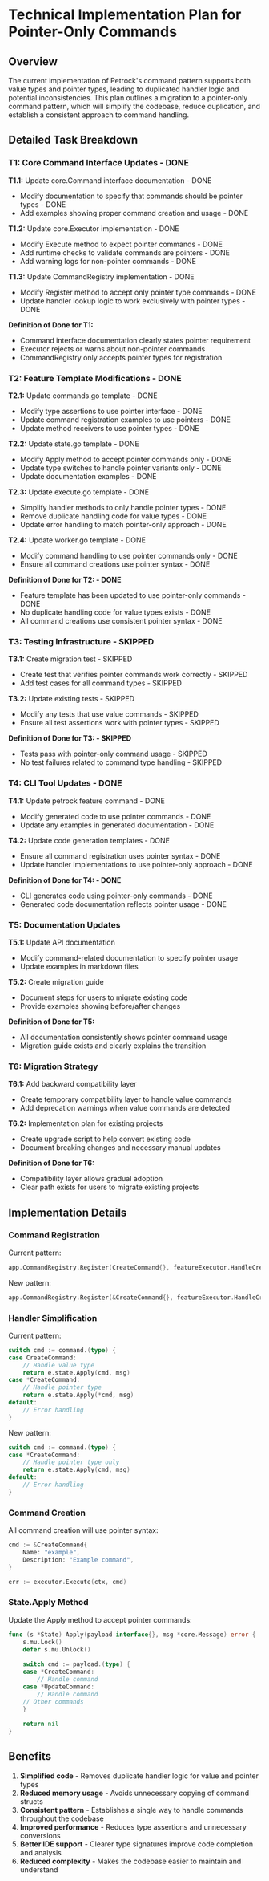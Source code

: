 # Technical Implementation Plan for Pointer-Only Commands

## Overview

The current implementation of Petrock's command pattern supports both value types and pointer types, leading to duplicated handler logic and potential inconsistencies. This plan outlines a migration to a pointer-only command pattern, which will simplify the codebase, reduce duplication, and establish a consistent approach to command handling.

## Detailed Task Breakdown

### T1: Core Command Interface Updates - DONE

**T1.1:** Update core.Command interface documentation - DONE
- Modify documentation to specify that commands should be pointer types - DONE
- Add examples showing proper command creation and usage - DONE

**T1.2:** Update core.Executor implementation - DONE
- Modify Execute method to expect pointer commands - DONE
- Add runtime checks to validate commands are pointers - DONE
- Add warning logs for non-pointer commands - DONE

**T1.3:** Update CommandRegistry implementation - DONE
- Modify Register method to accept only pointer type commands - DONE
- Update handler lookup logic to work exclusively with pointer types - DONE

**Definition of Done for T1:**
- Command interface documentation clearly states pointer requirement
- Executor rejects or warns about non-pointer commands
- CommandRegistry only accepts pointer types for registration

### T2: Feature Template Modifications - DONE

**T2.1:** Update commands.go template - DONE
- Modify type assertions to use pointer interface - DONE
- Update command registration examples to use pointers - DONE
- Update method receivers to use pointer types - DONE

**T2.2:** Update state.go template - DONE
- Modify Apply method to accept pointer commands only - DONE
- Update type switches to handle pointer variants only - DONE
- Update documentation examples - DONE

**T2.3:** Update execute.go template - DONE
- Simplify handler methods to only handle pointer types - DONE
- Remove duplicate handling code for value types - DONE
- Update error handling to match pointer-only approach - DONE

**T2.4:** Update worker.go template - DONE
- Modify command handling to use pointer commands only - DONE
- Ensure all command creations use pointer syntax - DONE

**Definition of Done for T2: - DONE**
- Feature template has been updated to use pointer-only commands - DONE
- No duplicate handling code for value types exists - DONE
- All command creations use consistent pointer syntax - DONE

### T3: Testing Infrastructure - SKIPPED

**T3.1:** Create migration test - SKIPPED
- Create test that verifies pointer commands work correctly - SKIPPED
- Add test cases for all command types - SKIPPED

**T3.2:** Update existing tests - SKIPPED
- Modify any tests that use value commands - SKIPPED
- Ensure all test assertions work with pointer types - SKIPPED

**Definition of Done for T3: - SKIPPED**
- Tests pass with pointer-only command usage - SKIPPED
- No test failures related to command type handling - SKIPPED

### T4: CLI Tool Updates - DONE

**T4.1:** Update petrock feature command - DONE
- Modify generated code to use pointer commands - DONE
- Update any examples in generated documentation - DONE

**T4.2:** Update code generation templates - DONE
- Ensure all command registration uses pointer syntax - DONE
- Update handler implementations to use pointer-only approach - DONE

**Definition of Done for T4: - DONE**
- CLI generates code using pointer-only commands - DONE
- Generated code documentation reflects pointer usage - DONE

### T5: Documentation Updates

**T5.1:** Update API documentation
- Modify command-related documentation to specify pointer usage
- Update examples in markdown files

**T5.2:** Create migration guide
- Document steps for users to migrate existing code
- Provide examples showing before/after changes

**Definition of Done for T5:**
- All documentation consistently shows pointer command usage
- Migration guide exists and clearly explains the transition

### T6: Migration Strategy

**T6.1:** Add backward compatibility layer
- Create temporary compatibility layer to handle value commands
- Add deprecation warnings when value commands are detected

**T6.2:** Implementation plan for existing projects
- Create upgrade script to help convert existing code
- Document breaking changes and necessary manual updates

**Definition of Done for T6:**
- Compatibility layer allows gradual adoption
- Clear path exists for users to migrate existing projects

## Implementation Details

### Command Registration

Current pattern:
```go
app.CommandRegistry.Register(CreateCommand{}, featureExecutor.HandleCreate, featureExecutor)
```

New pattern:
```go
app.CommandRegistry.Register(&CreateCommand{}, featureExecutor.HandleCreate, featureExecutor)
```

### Handler Simplification

Current pattern:
```go
switch cmd := command.(type) {
case CreateCommand:
    // Handle value type
    return e.state.Apply(cmd, msg)
case *CreateCommand:
    // Handle pointer type
    return e.state.Apply(*cmd, msg)
default:
    // Error handling
}
```

New pattern:
```go
switch cmd := command.(type) {
case *CreateCommand:
    // Handle pointer type only
    return e.state.Apply(cmd, msg)
default:
    // Error handling
}
```

### Command Creation

All command creation will use pointer syntax:

```go
cmd := &CreateCommand{
    Name: "example",
    Description: "Example command",
}

err := executor.Execute(ctx, cmd)
```

### State.Apply Method

Update the Apply method to accept pointer commands:

```go
func (s *State) Apply(payload interface{}, msg *core.Message) error {
    s.mu.Lock()
    defer s.mu.Unlock()
    
    switch cmd := payload.(type) {
    case *CreateCommand:
        // Handle command
    case *UpdateCommand:
        // Handle command
    // Other commands
    }
    
    return nil
}
```

## Benefits

1. **Simplified code** - Removes duplicate handler logic for value and pointer types
2. **Reduced memory usage** - Avoids unnecessary copying of command structs
3. **Consistent pattern** - Establishes a single way to handle commands throughout the codebase
4. **Improved performance** - Reduces type assertions and unnecessary conversions
5. **Better IDE support** - Clearer type signatures improve code completion and analysis
6. **Reduced complexity** - Makes the codebase easier to maintain and understand